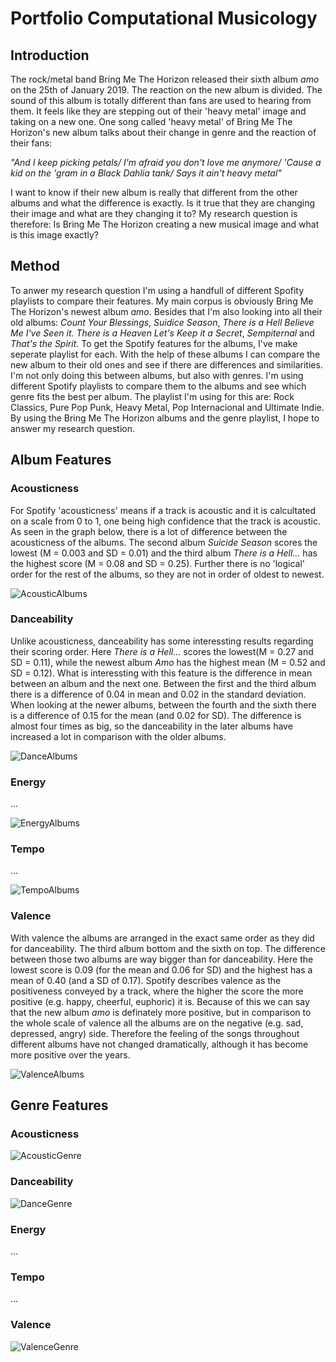 # Portfolio Computational Musicology

## Introduction 

The rock/metal band Bring Me The Horizon released their sixth album *amo* on the 25th of January 2019. The reaction on the new album is divided. The sound of this album is totally different than fans are used to hearing from them. It feels like they are stepping out of their 'heavy metal' image and taking on a new one. One song called 'heavy metal' of Bring Me The Horizon's new album talks about their change in genre and the reaction of their fans:

*"And I keep picking petals/
I'm afraid you don't love me anymore/
'Cause a kid on the 'gram in a Black Dahlia tank/
Says it ain't heavy metal"*

I want to know if their new album is really that different from the other albums and what the difference is exactly. Is it true that they are changing their image and what are they changing it to? My research question is therefore: Is Bring Me The Horizon creating a new musical image and what is this image exactly?

## Method

To anwer my research question I'm using a handfull of different Spofity playlists to compare their features. My main corpus is obviously Bring Me The Horizon's newest album *amo*. Besides that I'm also looking into all their old albums: *Count Your Blessings*, *Suidice Season*, *There is a Hell Believe Me I've Seen it. There is a Heaven Let's Keep it a Secret*, *Sempiternal* and *That's the Spirit*. To get the Spotify features for the albums, I've make seperate playlist for each. With the help of these albums I can compare the new album to their old ones and see if there are differences and similarities. I'm not only doing this between albums, but also with genres. I'm using different Spotify playlists to compare them to the albums and see which genre fits the best per album. The playlist I'm using for this are: Rock Classics, Pure Pop Punk, Heavy Metal, Pop Internacional and Ultimate Indie. By using the Bring Me The Horizon albums and the genre playlist, I hope to answer my research question. 

## Album Features

### Acousticness 

For Spotify 'acousticness' means if a track is acoustic and it is calcultated on a scale from 0 to 1, one being high confidence that the track is acoustic. As seen in the graph below, there is a lot of difference between the acousticness of the albums. The second album *Suicide Season* scores the lowest (M = 0.003 and SD = 0.01) and the third album *There is a Hell...* has the highest score (M = 0.08 and SD = 0.25). Further there is no 'logical' order for the rest of the albums, so they are not in order of oldest to newest. 

![AcousticAlbums](acousticalbums.png)

### Danceability

Unlike acousticness, danceability has some interessting results regarding their scoring order. Here *There is a Hell...* scores the lowest(M = 0.27 and SD = 0.11), while the newest album *Amo* has the highest mean (M = 0.52 and SD = 0.12). What is interessting with this feature is the difference in mean between an album and the next one. Between the first and the third album there is a difference of 0.04 in mean and 0.02 in the standard deviation. When looking at the newer albums, between the fourth and the sixth there is a difference of 0.15 for the mean (and 0.02 for SD). The difference is almost four times as big, so the danceability in the later albums have increased a lot in comparison with the older albums. 

![DanceAlbums](dancealbums.png)

### Energy

...

![EnergyAlbums](energyalbums.png)

### Tempo

...

![TempoAlbums](tempoalbums.png)

### Valence

With valence the albums are arranged in the exact same order as they did for danceability. The third album bottom and the sixth on top. The difference between those two albums are way bigger than for danceability. Here the lowest score is 0.09 (for the mean and 0.06 for SD) and the highest has a mean of 0.40 (and a SD of 0.17). Spotify describes valence as the positiveness conveyed by a track, where the higher the score the more positive (e.g. happy, cheerful, euphoric) it is. Because of this we can say that the new album *amo* is definately more positive, but in comparison to the whole scale of valence all the albums are on the negative (e.g. sad, depressed, angry) side. Therefore the feeling of the songs throughout different albums have not changed dramatically, although it has become more positive over the years. 

![ValenceAlbums](valencealbums.png)

## Genre Features 

### Acousticness

![AcousticGenre](acousticgenre.png)

### Danceability

![DanceGenre](dancegenre.png)

### Energy

...

### Tempo 

...

### Valence

![ValenceGenre](valencegenre.png)





